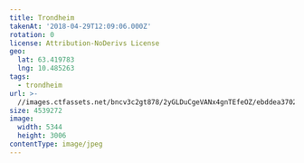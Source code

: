 ```yaml
---
title: Trondheim
takenAt: '2018-04-29T12:09:06.000Z'
rotation: 0
license: Attribution-NoDerivs License
geo:
  lat: 63.419783
  lng: 10.485263
tags:
  - trondheim
url: >-
  //images.ctfassets.net/bncv3c2gt878/2yGLDuCgeVANx4gnTEfeOZ/ebddea37025cc9e60c46ea75b7823fe8/trondheim_28072957368_o
size: 4539272
image:
  width: 5344
  height: 3006
contentType: image/jpeg
---
```


